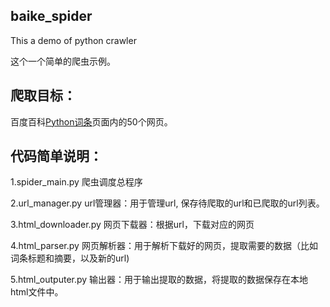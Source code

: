 
## baike_spider

This a demo of python crawler

这个一个简单的爬虫示例。

## 爬取目标：

百度百科[Python词条](http://baike.baidu.com/item/Python)页面内的50个网页。


## 代码简单说明：

1.spider_main.py  爬虫调度总程序

2.url_manager.py  url管理器：用于管理url, 保存待爬取的url和已爬取的url列表。

3.html_downloader.py  网页下载器：根据url，下载对应的网页

4.html_parser.py  网页解析器：用于解析下载好的网页，提取需要的数据（比如词条标题和摘要，以及新的url)

5.html_outputer.py  输出器：用于输出提取的数据，将提取的数据保存在本地html文件中。

 








